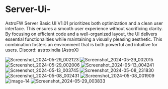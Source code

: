 # Server-Ui-



AstroFW Server Basic UI V1.01 prioritizes both optimization and a clean user interface. This ensures a smooth user experience without sacrificing clarity. 
By focusing on efficient code and a well-organized layout, the UI delivers essential functionalities while maintaining a visually pleasing aesthetic. 
This combination fosters an environment that is both powerful and intuitive for users.
Discord: astroxindia (AstroX)



![Screenshot_2024-05-29_002123](https://github.com/AstroXIndia/Server-Ui-/assets/142815653/ff916efd-4690-4d6b-a278-82444a0deedc)
![Screenshot_2024-05-29_002015](https://github.com/AstroXIndia/Server-Ui-/assets/142815653/e00a5f29-5d98-4625-94ae-763147265c91)
![Screenshot_2024-05-29_002006](https://github.com/AstroXIndia/Server-Ui-/assets/142815653/ea279e10-3d1f-43b2-bb95-16d7b750dcdb)
![Screenshot_2024-05-13_004241](https://github.com/AstroXIndia/Server-Ui-/assets/142815653/ac15a678-b4fb-40d6-a332-584ffcd60ffe)
![Screenshot_2024-05-13_003745](https://github.com/AstroXIndia/Server-Ui-/assets/142815653/d3d6d5a7-6a26-4c33-8aaa-31be2f36ebc9)
![Screenshot_2024-05-08_231830](https://github.com/AstroXIndia/Server-Ui-/assets/142815653/933d67d3-d5be-4188-a7db-9b531599525a)
![Screenshot_2024-05-08_002431](https://github.com/AstroXIndia/Server-Ui-/assets/142815653/c8682ef6-ba80-4f3e-b82c-9f10ec9d4cf5)
![Screenshot_2024-05-08_001909](https://github.com/AstroXIndia/Server-Ui-/assets/142815653/811c62ae-365c-41ef-baf1-7e7087fe968b)
![image-14](https://github.com/AstroXIndia/Server-Ui-/assets/142815653/10048e07-d443-4dc1-8881-a99bcf710232)
![Screenshot_2024-05-29_003833](https://github.com/AstroXIndia/Server-Ui-/assets/142815653/61461930-8b52-4320-a404-fc220bae0016)
